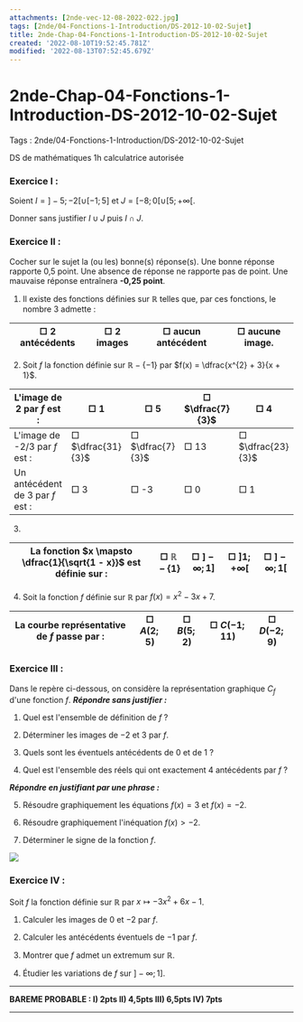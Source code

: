 ```yaml
---
attachments: [2nde-vec-12-08-2022-022.jpg]
tags: [2nde/04-Fonctions-1-Introduction/DS-2012-10-02-Sujet]
title: 2nde-Chap-04-Fonctions-1-Introduction-DS-2012-10-02-Sujet
created: '2022-08-10T19:52:45.781Z'
modified: '2022-08-13T07:52:45.679Z'
---
```


# 2nde-Chap-04-Fonctions-1-Introduction-DS-2012-10-02-Sujet

Tags : 2nde/04-Fonctions-1-Introduction/DS-2012-10-02-Sujet

DS de mathématiques 
1h 
calculatrice autorisée 

### Exercice I : 
Soient $I = ]-5 ; -2[ ∪ [-1 ; 5]$ et $J = [-8 ; 0[ ∪ [5; +∞[$. 

Donner sans justifier $I ∪ J$ puis $I ∩ J$.

### Exercice II :
Cocher sur le sujet la (ou les) bonne(s) réponse(s). Une bonne réponse rapporte 0,5 point. Une absence de réponse ne rapporte pas de point. Une mauvaise réponse entraînera **-0,25 point**.

1) Il existe des fonctions définies sur $ℝ$ telles que, par ces fonctions, le nombre 3 admette :

|  □ 2 antécédents | □ 2 images |□ aucun antécédent |□ aucune image.|
|----------------|-----------|-------------------|---------------|

2) Soit $f$ la fonction définie sur $ℝ - \{-1\}$ par $f(x) = \dfrac{x^{2} + 3}{x + 1}$.

|L'image de 2 par $f$ est :| □ 1| □ 5| □ $\dfrac{7}{3}$ | □ 4|
|----------------------------|----|---|-------|----|
|L'image de -2/3 par *f* est :| □ $\dfrac{31}{3}$   |□ $\dfrac{7}{3}$   |□ 13| □ $\dfrac{23}{3}$ |
|Un antécédent de 3 par *f* est : |□ 3 |□ -3| □ 0 |□ 1|

3) 
| La fonction $x  \mapsto \dfrac{1}{\sqrt{1 - x}}$ est définie sur : |□ $ℝ-\{1\}$|□ $]-∞ ; 1]$|□ $]1 ; +∞[$ |□ $]-∞ ; 1[$|
|-|-|-|-|-|


4) Soit la fonction $f$ définie sur $ℝ$ par $f(x) = x^{2} - 3x + 7$.

|La courbe représentative de $f$ passe par : | □ $A(2 ;5)$ | □ $B(5 ;2)$ |□ $C(-1 ;11)$| □ $D(-2 ;9)$|
|-|-|-|-|-|

### Exercice III :

Dans le repère ci-dessous, on considère la représentation graphique $C_f$ d'une fonction $f$.
***Répondre sans justifier :***

1) Quel est l'ensemble de définition de $f$ ?

2) Déterminer les images de $-2$ et $3$ par $f$.

3) Quels sont les éventuels antécédents de $0$ et de $1$ ?

4) Quel est l'ensemble des réels qui ont exactement $4$ antécédents par $f$ ?

***Répondre en justifiant par une phrase :***

5) Résoudre graphiquement les équations $f (x) = 3$ et $f (x) =-2$.

6) Résoudre graphiquement l'inéquation $f (x) > -2$.

7) Déterminer le signe de la fonction $f$.

![](@attachment/2nde-vec-12-08-2022-022.jpg)

### Exercice IV :

Soit $f$ la fonction définie sur $ℝ$ par $x  \mapsto  -3x^2 + 6x - 1$.

1) Calculer les images de 0 et $-2$ par $f$.

2) Calculer les antécédents éventuels de $-1$ par $f$.

3) Montrer que $f$ admet un extremum sur $ℝ$.

4) Étudier les variations de $f$ sur $]-∞ ; 1]$.

---

**BAREME PROBABLE : I) 2pts II) 4,5pts III) 6,5pts IV) 7pts**

---
